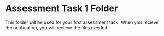 # Assessment Task 1 Folder

This folder will be used for your first assessment task.
When you recieve the notification, you will recieve the files needed.
